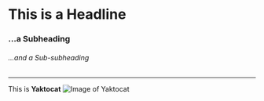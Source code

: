 # This is a Headline
### ...a Subheading
###### ...and a Sub-subheading
---
This is **Yaktocat**
![Image of Yaktocat](https://octodex.github.com/images/yaktocat.png)
